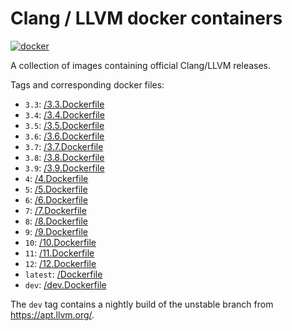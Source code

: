 # Clang / LLVM docker containers
[![docker](https://img.shields.io/docker/pulls/bensuperpc/clang.svg)](https://hub.docker.com/r/bensuperpc/clang/)

A collection of images containing official Clang/LLVM releases.

Tags and corresponding docker files:

- `3.3`: [/3.3.Dockerfile](https://github.com/bensuperpc/docker-clang/blob/main/3.3.Dockerfile)
- `3.4`: [/3.4.Dockerfile](https://github.com/bensuperpc/docker-clang/blob/main/3.4.Dockerfile)
- `3.5`: [/3.5.Dockerfile](https://github.com/bensuperpc/docker-clang/blob/main/3.5.Dockerfile)
- `3.6`: [/3.6.Dockerfile](https://github.com/bensuperpc/docker-clang/blob/main/3.6.Dockerfile)
- `3.7`: [/3.7.Dockerfile](https://github.com/bensuperpc/docker-clang/blob/main/3.7.Dockerfile)
- `3.8`: [/3.8.Dockerfile](https://github.com/bensuperpc/docker-clang/blob/main/3.8.Dockerfile)
- `3.9`: [/3.9.Dockerfile](https://github.com/bensuperpc/docker-clang/blob/main/3.9.Dockerfile)
- `4`: [/4.Dockerfile](https://github.com/bensuperpc/docker-clang/blob/main/4.Dockerfile)
- `5`: [/5.Dockerfile](https://github.com/bensuperpc/docker-clang/blob/main/5.Dockerfile)
- `6`: [/6.Dockerfile](https://github.com/bensuperpc/docker-clang/blob/main/6.Dockerfile)
- `7`: [/7.Dockerfile](https://github.com/bensuperpc/docker-clang/blob/main/7.Dockerfile)
- `8`: [/8.Dockerfile](https://github.com/bensuperpc/docker-clang/blob/main/8.Dockerfile)
- `9`: [/9.Dockerfile](https://github.com/bensuperpc/docker-clang/blob/main/9.Dockerfile)
- `10`: [/10.Dockerfile](https://github.com/bensuperpc/docker-clang/blob/main/10.Dockerfile)
- `11`: [/11.Dockerfile](https://github.com/bensuperpc/docker-clang/blob/main/11.Dockerfile)
- `12`: [/12.Dockerfile](https://github.com/bensuperpc/docker-clang/blob/main/12.Dockerfile)
- `latest`: [/Dockerfile](https://github.com/bensuperpc/docker-clang/blob/main/Dockerfile)
- `dev`: [/dev.Dockerfile](https://github.com/bensuperpc/docker-clang/blob/main/dev.Dockerfile)

The `dev` tag contains a nightly build of the unstable branch from <https://apt.llvm.org/>.
